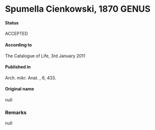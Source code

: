 Spumella Cienkowski, 1870 GENUS
=======

#### Status
ACCEPTED

#### According to
The Catalogue of Life, 3rd January 2011

#### Published in
Arch. mikr. Anat. , 6, 433.

#### Original name
null

### Remarks
null